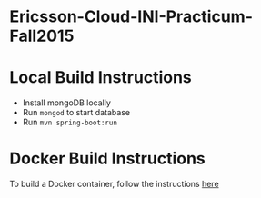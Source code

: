 # Ericsson-Cloud-INI-Practicum-Fall2015


Local Build Instructions
==================

* Install mongoDB locally
* Run `mongod` to start database
* Run `mvn spring-boot:run`

Docker Build Instructions
==================

To build a Docker container, follow the instructions [here](docs/Docker.md)
